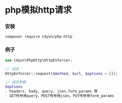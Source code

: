 php模拟http请求
=====

### 安装

```
composer require cdyun/php-http
```

### 例子

```PHP
use Cdyun\PhpHttp\HttpEnforcer;

// 请求
HttpEnforcer::request($method, $url, $options = []);

// 请求参数
$options
- headers, body, query, json,form_params 等
- GET传参用query，POST传参用json，PUT传参用form_params

```

